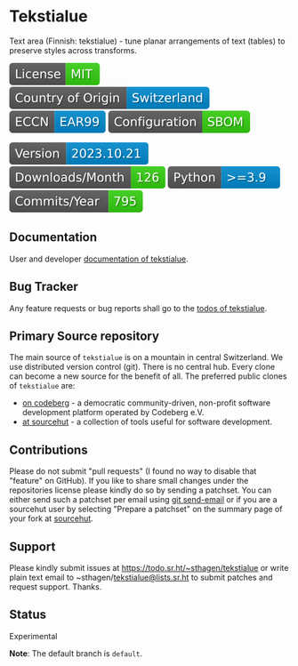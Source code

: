 # Tekstialue

Text area (Finnish: tekstialue) - tune planar arrangements of text (tables) to preserve styles across transforms.

[![License](docs/badges/license-spdx-mit.svg)](https://git.sr.ht/~sthagen/tekstialue/tree/default/item/LICENSE)
[![Country of Origin](docs/badges/country-of-origin-name-switzerland-neutral.svg)](https://git.sr.ht/~sthagen/tekstialue/tree/default/item/COUNTRY-OF-ORIGIN)
[![Export Classification Control Number (ECCN)](docs/badges/export-control-classification-number_eccn-ear99-neutral.svg)](https://git.sr.ht/~sthagen/tekstialue/tree/default/item/EXPORT-CONTROL-CLASSIFICATION-NUMBER)
[![Configuration](docs/badges/configuration-sbom.svg)](https://git.sr.ht/~sthagen/tekstialue/tree/default/item/docs/third-party/README.md)

[![Version](docs/badges/latest-release.svg)](https://pypi.python.org/pypi/tekstialue/)
[![Downloads](docs/badges/downloads-per-month.svg)](https://pepy.tech/project/tekstialue)
[![Python](docs/badges/python-versions.svg)](https://pypi.python.org/pypi/tekstialue/)
[![Maintenance Status](docs/badges/commits-per-year.svg)](https://git.sr.ht/~sthagen/tekstialue/log)

## Documentation

User and developer [documentation of tekstialue](https://codes.dilettant.life/docs/tekstialue).

## Bug Tracker

Any feature requests or bug reports shall go to the [todos of tekstialue](https://todo.sr.ht/~sthagen/tekstialue).

## Primary Source repository

The main source of `tekstialue` is on a mountain in central Switzerland.
We use distributed version control (git).
There is no central hub.
Every clone can become a new source for the benefit of all.
The preferred public clones of `tekstialue` are:

* [on codeberg](https://codeberg.org/sthagen/tekstialue) - a democratic community-driven, non-profit software development platform operated by Codeberg e.V.
* [at sourcehut](https://git.sr.ht/~sthagen/tekstialue) - a collection of tools useful for software development.

## Contributions

Please do not submit "pull requests" (I found no way to disable that "feature" on GitHub).
If you like to share small changes under the repositories license please kindly do so by sending a patchset.
You can either send such a patchset per email using [git send-email](https://git-send-email.io) or 
if you are a sourcehut user by selecting "Prepare a patchset" on the summary page of your fork at [sourcehut](https://git.sr.ht/).

## Support

Please kindly submit issues at https://todo.sr.ht/~sthagen/tekstialue or write plain text email to ~sthagen/tekstialue@lists.sr.ht to submit patches and request support. Thanks.

## Status

Experimental

**Note**: The default branch is `default`.
